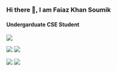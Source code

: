 
### Hi there 👋, I am Faiaz Khan Soumik
#### Undergarduate CSE Student

![](http://github-profile-summary-cards.vercel.app/api/cards/profile-details?username=Faiaz07&theme=monokai)


![](http://github-profile-summary-cards.vercel.app/api/cards/repos-per-language?username=Faiaz07&theme=monokai) ![](http://github-profile-summary-cards.vercel.app/api/cards/most-commit-language?username=Faiaz07&theme=monokai)

![](http://github-profile-summary-cards.vercel.app/api/cards/stats?username=Faiaz07&theme=monokai) ![](http://github-profile-summary-cards.vercel.app/api/cards/productive-time?username=Faiaz07&theme=monokai&utcOffset=8)


